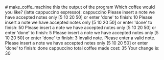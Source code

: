 <p id="description"># make_coffe_machine this the output of the program Which coffee would you like? (latte cappuccino espresso): cappuccino Please insert a note we have accepted notes only [5 10 20 50] or enter 'done' to finish: 10 Please insert a note we have accepted notes only [5 10 20 50] or enter 'done' to finish: 50 Please insert a note we have accepted notes only [5 10 20 50] or enter 'done' to finish: 5 Please insert a note we have accepted notes only [5 10 20 50] or enter 'done' to finish: 3 Invalid note. Please enter a valid note. Please insert a note we have accepted notes only [5 10 20 50] or enter 'done' to finish: done cappuccino total coffee made cost: 35 Your change is: 30</p>
